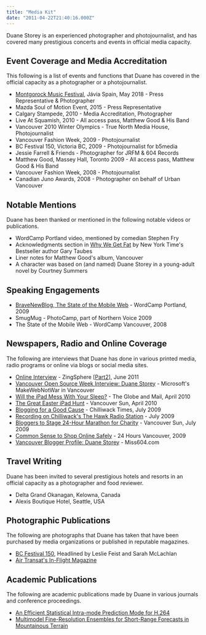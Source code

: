 ```yaml
---
title: "Media Kit"
date: "2011-04-22T21:40:16.000Z"
---
```


Duane Storey is an experienced photographer and photojournalist, and has covered many prestigious concerts and events in official media capacity.

## Event Coverage and Media Accreditation

This following is a list of events and functions that Duane has covered in the official capacity as a photographer or a photojournalist.

- [Montgorock Music Festival](https://www.montgorock.es/), Jávia Spain, May 2018 - Press Representative & Photographer
- Mazda Soul of Motion Event, 2015 - Press Representative
- Calgary Stampede, 2010 - Media Accreditation, Photographer
- Live At Squamish, 2010 - All access pass, Matthew Good & His Band
- Vancouver 2010 Winter Olympics - True North Media House, Photojournalist
- Vancouver Fashion Week, 2009 - Photojournalist
- BC Festival 150, Victoria BC, 2009 - Photojournalist for b5media
- Jessie Farrell & Friends - Photographer for JRFM & 604 Records
- Matthew Good, Massey Hall, Toronto 2009 - All access pass, Matthew Good & His Band
- Vancouver Fashion Week, 2008 - Photojournalist
- Canadian Juno Awards, 2008 - Photographer on behalf of Urban Vancouver

## Notable Mentions

Duane has been thanked or mentioned in the following notable videos or publications.

- WordCamp Portland video, mentioned by comedian Stephen Fry
- Acknowledgments section in [Why We Get Fat](https://www.amazon.com/gp/product/0307474259/ref=as_li_tl?ie=UTF8&camp=1789&creative=9325&creativeASIN=0307474259&linkCode=as2&tag=duanstor-20&linkId=849e30105ff4bc4b9849b0d313358c86) by New York Time's Bestseller author Gary Taubes
- Liner notes for Matthew Good's album, Vancouver
- A character was based on (and named) Duane Storey in a young-adult novel by Courtney Summers

## Speaking Engagements

- [BraveNewBlog, The State of the Mobile Web](http://www.wordcampportland.org/tag/duane-storey/) - WordCamp Portland, 2009
- SmugMug - PhotoCamp, part of Northern Voice 2009
- The State of the Mobile Web - WordCamp Vancouver, 2008

## Newspapers, Radio and Online Coverage

The following are interviews that Duane has done in various printed media, radio programs or online via blogs or social media sites.

- [Online Interview](http://www.zingsphere.com/encounters/2011/06/06/the-duane-storey-blog-part1/) - ZingSphere \[[Part2](http://www.zingsphere.com/encounters/2011/06/08/the-duane-storey-blog-part2/)\], June 2011
- [Vancouver Open Source Week Interview: Duane Storey](http://www.port25.ca/2011/05/02/vancouver-open-source-week-interview-series-duane-story/) - Microsoft's MakeWebNotWar in Vancouver
- [Will the iPad Mess With Your Sleep?](http://www.theglobeandmail.com/life/health/will-the-ipad-mess-with-your-sleep/article1550289/) - The Globe and Mail, April 2010
- [The Great Easter iPad Hunt](http://communities.canada.com/vancouversun/blogs/techsense/archive/2010/04/01/the-great-easter-ipad-hunt-canadians-crossing-the-border-to-score-an-early-ipad.aspx) - Vancouver Sun, April 2010
- [Blogging for a Good Cause](http://www.chilliwacktimes.com/news/Blogging+good+cause/2810610/story.html) - Chilliwack Times, July 2009
- [Recording on Chilliwack's The Hawk Radio Station](http://www.migratorynerd.com/2009/blogathon-2009-getting-close/) - July 2009
- [Bloggers to Stage 24-Hour Marathon for Charity](http://www.canada.com/vancouversun/news/business/story.html?id=3deed6f0-d180-40cc-90f9-53d5176097b4&k=22711&utm_source=feedburner&utm_medium=feed&utm_campaign=Feed%3A+canwest%2FF261+(Vancouver+Sun+-+BusinessBC)) - Vancouver Sun, July 2009
- [Common Sense to Shop Online Safely](http://www.cyberbuzz.com/2008/11/19/common-sense-to-shop-online-safely/) - 24 Hours Vancouver, 2009
- [Vancouver Blogger Profile: Duane Storey](http://www.miss604.com/2008/04/vancouver-blogger-profile-duane-storey.html) - Miss604.com

## Travel Writing

Duane has been invited to several prestigious hotels and resorts in an official capacity as a photographer and food reviewer.

- Delta Grand Okanagan, Kelowna, Canada
- Alexis Boutique Hotel, Seattle, USA

## Photographic Publications

The following are photographs that Duane has taken that have been purchased by media organizations or published in reputable magazines.

- [BC Festival 150](http://www.flickr.com/photos/duanestorey/2885810904/), Headlined by Leslie Feist and Sarah McLachlan
- [Air Transat's In-Flight Magazine](http://www.flickr.com/photos/duanestorey/2198087204/)

## Academic Publications

The following are academic publications made by Duane in various journals and conference proceedings.

- [An Efficient Statistical Intra-mode Prediction Mode for H.264](http://www.computer.org/portal/web/csdl/doi/10.1109/ISSPIT.2006.270908)
- [Multimodel Fine-Resolution Ensembles for Short-Range Forecasts in Mountainous Terrain](http://ams.confex.com/ams/pdfpapers/68296.pdf)
